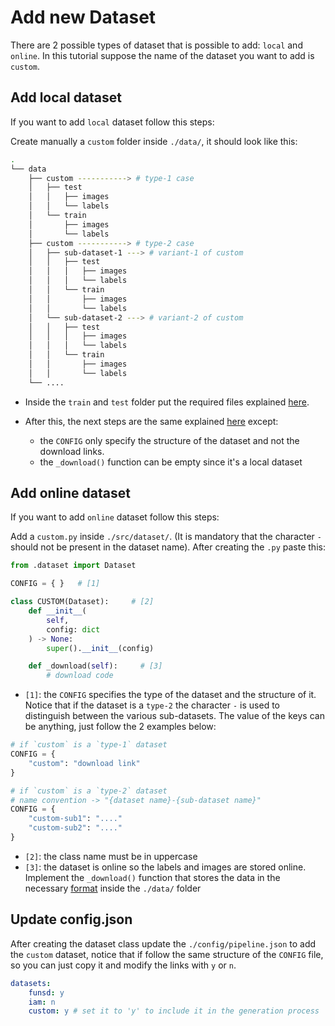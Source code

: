 # Add new Dataset
There are 2 possible types of dataset that is possible to add: `local` and `online`. In this tutorial suppose the name of the dataset you want to add is `custom`.

## Add local dataset
If you want to add `local` dataset follow this steps:

Create manually a `custom` folder inside `./data/`, it should look like this:
```bash
.
└── data
    ├── custom -----------> # type-1 case
    │   ├── test
    │   │   ├── images
    │   │   └── labels
    │   └── train
    │       ├── images
    │       └── labels
    ├── custom -----------> # type-2 case
    │   ├── sub-dataset-1 ---> # variant-1 of custom
    │   │   ├── test
    │   │   │   ├── images
    │   │   │   └── labels
    │   │   └── train
    │   │       ├── images
    │   │       └── labels
    │   └── sub-dataset-2 ---> # variant-2 of custom
    │   │   ├── test
    │   │   │   ├── images
    │   │   │   └── labels
    │   │   └── train
    │   │       ├── images
    │   │       └── labels
    └── ....
```
- Inside the `train` and `test` folder put the required files explained [here](Dataset.md#dataset-format).

- After this, the next steps are the same explained [here](#add-online-dataset) except:
  - the `CONFIG` only specify the structure of the dataset and not the download links.
  - the `_download()` function can be empty since it's a local dataset

## Add online dataset
If you want to add `online` dataset follow this steps:

Add a `custom.py` inside `./src/dataset/`. (It is mandatory that the character `-` should not be present in the dataset name). After creating the `.py` paste this:
```py
from .dataset import Dataset

CONFIG = { }   # [1]

class CUSTOM(Dataset):     # [2]
    def __init__(
        self,
        config: dict
    ) -> None:
        super().__init__(config)

    def _download(self):     # [3]
        # download code
```
- `[1]`: the `CONFIG` specifies the type of the dataset and the structure of it. Notice that if the dataset is a `type-2` the character `-` is used to distinguish between the various sub-datasets. The value of the keys can be anything, just follow the 2 examples below:
```py
# if `custom` is a `type-1` dataset
CONFIG = {
    "custom": "download link"
}

# if `custom` is a `type-2` dataset
# name convention -> "{dataset name}-{sub-dataset name}"
CONFIG = {
    "custom-sub1": "...."
    "custom-sub2": "...."
}
```
- `[2]`: the class name must be in uppercase
- `[3]`: the dataset is online so the labels and images are stored online. Implement the `_download()` function that stores the data in the necessary [format](Dataset.md#data-folder-structure) inside the `./data/` folder

## Update config.json
After creating the dataset class update the `./config/pipeline.json` to add the `custom` dataset, notice that if follow the same structure of the `CONFIG` file, so you can just copy it and modify the links with `y` or `n`.
```yaml
datasets:
    funsd: y
    iam: n
    custom: y # set it to 'y' to include it in the generation process
```